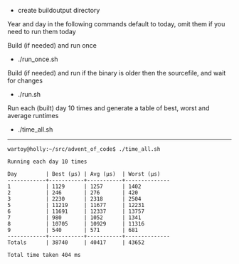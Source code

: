 - create buildoutput directory

Year and day in the following commands default to today, omit them if you need to run them today

Build (if needed) and run once
- ./run_once.sh <year> <day>

Build (if needed) and run <year> <day> if the binary is older then the sourcefile, and wait for changes
- ./run.sh <year> <day>

Run each (built) day 10 times and generate a table of best, worst and average runtimes
- ./time_all.sh <year>

---
```
wartoy@holly:~/src/advent_of_code$ ./time_all.sh 

Running each day 10 times

Day         | Best (µs) | Avg (µs)  | Worst (µs)
------------+-----------+-----------+--------------
1           | 1129      | 1257      | 1402
2           | 246       | 276       | 420
3           | 2230      | 2318      | 2504
5           | 11219     | 11677     | 12231
6           | 11691     | 12337     | 13757
7           | 980       | 1052      | 1341
8           | 10705     | 10929     | 11316
9           | 540       | 571       | 681
------------+-----------+-----------+--------------
Totals      | 38740     | 40417     | 43652

Total time taken 404 ms
```